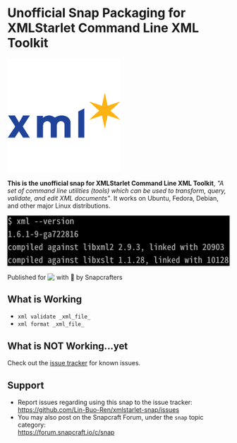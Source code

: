 # Unofficial Snap Packaging for XMLStarlet Command Line XML Toolkit
<!--
	Use the Staticaly service for easy access to in-repo pictures:
	https://www.staticaly.com/
-->
![Logo of XMLStarlet Command Line XML Toolkit](gui/xmlstarlet.adapted.png "Logo of XMLStarlet Command Line XML Toolkit")

**This is the unofficial snap for XMLStarlet Command Line XML Toolkit**, *"A set of command line utilities (tools) which can be used to transform, query, validate, and edit XML documents"*. It works on Ubuntu, Fedora, Debian, and other major Linux distributions.

<!-- Uncomment and modify this when you are provided a build status badge
[![Build Status Badge of the `xmlstarlet` Snap](https://build.snapcraft.io/badge/Lin-Buo-Ren/xmlstarlet-snap.svg "Build Status of the `xmlstarlet` snap")](https://build.snapcraft.io/user/Lin-Buo-Ren/xmlstarlet-snap)
-->

![Screenshot of the Snapped Application](local/screenshots/xml%20--version.png "Screenshot of the Snapped Application")

Published for <img src="http://anything.codes/slack-emoji-for-techies/emoji/tux.png" align="top" width="24" /> with 💝 by Snapcrafters

<!-- Uncomment and modify this when you have published the snap to the Snap Store
## Installation
([Don't have snapd installed?](https://snapcraft.io/docs/core/install))

### In Terminal
    # Install Snap #
    sudo snap install --channel=edge --devmode xmlstarlet
    #sudo snap install --channel=beta xmlstarlet
    #sudo snap install xmlstarlet
    
    # Connect the Snap to Required Interfaces #
    ## _plug_name_: Reasoning of connecting _plug_name_ ##
    sudo snap connect xmlstarlet:_plug_name_
    
    # Connect the Snap to Optional Interfaces #
    ## _plug_name_: Reasoning of connecting _plug_name_ ##
    sudo snap connect xmlstarlet:_plug_name_

### The Graphical Way
[![Get it from the Snap Store](https://snapcraft.io/static/images/badges/en/snap-store-black.svg)](https://snapcraft.io/xmlstarlet)
-->

## What is Working
* `xml validate _xml_file_`
* `xml format _xml_file_`

## What is NOT Working...yet 
Check out the [issue tracker](https://github.com/Lin-Buo-Ren/xmlstarlet-snap/issues) for known issues.

## Support
* Report issues regarding using this snap to the issue tracker:  
  <https://github.com/Lin-Buo-Ren/xmlstarlet-snap/issues>
* You may also post on the Snapcraft Forum, under the `snap` topic category:  
  <https://forum.snapcraft.io/c/snap>
